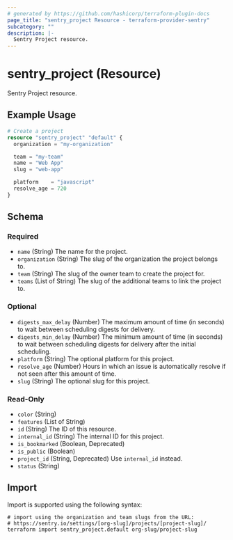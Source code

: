 ```yaml
---
# generated by https://github.com/hashicorp/terraform-plugin-docs
page_title: "sentry_project Resource - terraform-provider-sentry"
subcategory: ""
description: |-
  Sentry Project resource.
---
```


# sentry_project (Resource)

Sentry Project resource.

## Example Usage

```terraform
# Create a project
resource "sentry_project" "default" {
  organization = "my-organization"

  team = "my-team"
  name = "Web App"
  slug = "web-app"

  platform    = "javascript"
  resolve_age = 720
}
```

<!-- schema generated by tfplugindocs -->
## Schema

### Required

- `name` (String) The name for the project.
- `organization` (String) The slug of the organization the project belongs to.
- `team` (String) The slug of the owner team to create the project for.
- `teams` (List of String) The slug of the additional teams to link the project to.

### Optional

- `digests_max_delay` (Number) The maximum amount of time (in seconds) to wait between scheduling digests for delivery.
- `digests_min_delay` (Number) The minimum amount of time (in seconds) to wait between scheduling digests for delivery after the initial scheduling.
- `platform` (String) The optional platform for this project.
- `resolve_age` (Number) Hours in which an issue is automatically resolve if not seen after this amount of time.
- `slug` (String) The optional slug for this project.

### Read-Only

- `color` (String)
- `features` (List of String)
- `id` (String) The ID of this resource.
- `internal_id` (String) The internal ID for this project.
- `is_bookmarked` (Boolean, Deprecated)
- `is_public` (Boolean)
- `project_id` (String, Deprecated) Use `internal_id` instead.
- `status` (String)

## Import

Import is supported using the following syntax:

```shell
# import using the organization and team slugs from the URL:
# https://sentry.io/settings/[org-slug]/projects/[project-slug]/
terraform import sentry_project.default org-slug/project-slug
```
